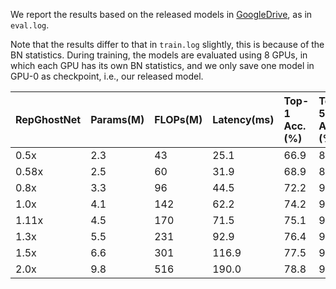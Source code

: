 We report the results based on the released models in [GoogleDrive](https://drive.google.com/drive/folders/1aL5UkhXgevyoQDo_cLmmd-DUfZcAFRXu?usp=share_link), as in ```eval.log```.

Note that the results differ to that in ```train.log``` slightly, this is because of the BN statistics.
During training, the models are evaluated using 8 GPUs, in which each GPU has its own BN statistics, 
and we only save one model in GPU-0 as checkpoint, i.e., our released model.


| RepGhostNet | Params(M) | FLOPs(M) | Latency(ms) | Top-1 Acc.(%) | Top-5 Acc.(%) | checkpoints                                                                                          | logs                                                  |
|:------------|:----------|:---------|:------------|:--------------|:--------------|:-----------------------------------------------------------------------------------------------------|:------------------------------------------------------|
| 0.5x        | 2.3       | 43       | 25.1        | 66.9          | 86.9          | [googledrive](https://drive.google.com/file/d/16AGg-kSscFXDpXPZ3cJpYwqeZbUlUoyr/view?usp=share_link) | [log](./train/repghostnet_0_5x_43M_66.95/train.log)   |
| 0.58x       | 2.5       | 60       | 31.9        | 68.9          | 88.4          | [googledrive](https://drive.google.com/file/d/1L6ccPjfnCMt5YK-pNFDfqGYvJyTRyZPR/view?usp=share_link) | [log](./train/repghostnet_0_58x_60M_68.94/train.log)  |
| 0.8x        | 3.3       | 96       | 44.5        | 72.2          | 90.5          | [googledrive](https://drive.google.com/file/d/13gmUpwiJF_O05f3-3UeEyKD57veL5cG-/view?usp=share_link) | [log](./train/repghostnet_0_8x_96M_72.24/train.log)   |
| 1.0x        | 4.1       | 142      | 62.2        | 74.2          | 91.5          | [googledrive](https://drive.google.com/file/d/1gzfGln60urfY38elpPHVTyv9b94ukn5o/view?usp=share_link) | [log](./train/repghostnet_1_0x_142M_74.22/train.log)  |
| 1.11x       | 4.5       | 170      | 71.5        | 75.1          | 92.2          | [googledrive](https://drive.google.com/file/d/14Lk4pKWIUFk1Mb53ooy_GsZbhMmz3iVE/view?usp=share_link) | [log](./train/repghostnet_1_11x_170M_75.07/train.log) |
| 1.3x        | 5.5       | 231      | 92.9        | 76.4          | 92.9          | [googledrive](https://drive.google.com/file/d/1dNHpX2JyiuTcDmmyvr8gnAI9t8RM-Nui/view?usp=share_link) | [log](./train/repghostnet_1_3x_231M_76.37/train.log)  |
| 1.5x        | 6.6       | 301      | 116.9       | 77.5          | 93.5          | [googledrive](https://drive.google.com/file/d/1TWAY654Dz8zcwhDBDN6QDWhV7as30P8e/view?usp=share_link) | [log](./train/repghostnet_1_5x_301M_77.45/train.log)  |
| 2.0x        | 9.8       | 516      | 190.0       | 78.8          | 94.3          | [googledrive](https://drive.google.com/file/d/12k00eWCXhKxx_fq3ewDhCNX08ftJ-iyP/view?usp=share_link) | [log](./train/repghostnet_2_0x_516M_78.81/train.log)  |
